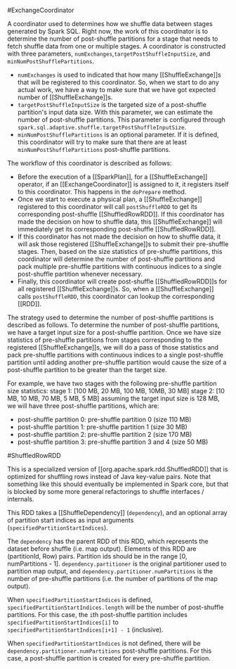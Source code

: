 #ExchangeCoordinator

A coordinator used to determines how we shuffle data between stages generated by Spark SQL. Right now, the work of this coordinator is to determine the number of post-shuffle partitions for a stage that needs to fetch shuffle data from one or multiple stages. A coordinator is constructed with three parameters, `numExchanges`,`targetPostShuffleInputSize`, and `minNumPostShufflePartitions`.

 - `numExchanges` is used to indicated that how many [[ShuffleExchange]]s that will be registered to this coordinator. So, when we start to do any actual work, we have a way to make sure that we have got expected number of [[ShuffleExchange]]s.
 - `targetPostShuffleInputSize` is the targeted size of a post-shuffle partition's input data size. With this parameter, we can estimate the number of post-shuffle partitions. This parameter is configured through    `spark.sql.adaptive.shuffle.targetPostShuffleInputSize`.
 - `minNumPostShufflePartitions` is an optional parameter. If it is defined, this coordinator will try to make sure that there are at least `minNumPostShufflePartitions` post-shuffle partitions.

The workflow of this coordinator is described as follows:
 - Before the execution of a [[SparkPlan]], for a [[ShuffleExchange]] operator, if an [[ExchangeCoordinator]] is assigned to it, it registers itself to this coordinator. This happens in the `doPrepare` method.
 - Once we start to execute a physical plan, a [[ShuffleExchange]] registered to this coordinator will call `postShuffleRDD` to get its corresponding post-shuffle [[ShuffledRowRDD]]. If this coordinator has made the decision on how to shuffle data, this [[ShuffleExchange]] will immediately get its corresponding post-shuffle [[ShuffledRowRDD]].
 - If this coordinator has not made the decision on how to shuffle data, it will ask those registered [[ShuffleExchange]]s to submit their pre-shuffle stages. Then, based on the size statistics of pre-shuffle partitions, this coordinator will determine the number of post-shuffle partitions and pack multiple pre-shuffle partitions with continuous indices to a single post-shuffle partition whenever necessary.
 - Finally, this coordinator will create post-shuffle [[ShuffledRowRDD]]s for all registered [[ShuffleExchange]]s. So, when a [[ShuffleExchange]] calls `postShuffleRDD`, this coordinator can lookup the corresponding [[RDD]].

The strategy used to determine the number of post-shuffle partitions is described as follows. To determine the number of post-shuffle partitions, we have a target input size for a post-shuffle partition. Once we have size statistics of pre-shuffle partitions from stages corresponding to the registered [[ShuffleExchange]]s, we will do a pass of those statistics and pack pre-shuffle partitions with continuous indices to a single post-shuffle partition until adding another pre-shuffle partition would cause the size of a post-shuffle partition to be greater than the target size.

For example, we have two stages with the following pre-shuffle partition size statistics:
stage 1: [100 MB, 20 MB, 100 MB, 10MB, 30 MB]
stage 2: [10 MB,  10 MB, 70 MB,  5 MB, 5 MB]
assuming the target input size is 128 MB, we will have three post-shuffle partitions, which are:
 - post-shuffle partition 0: pre-shuffle partition 0 (size 110 MB)
 - post-shuffle partition 1: pre-shuffle partition 1 (size 30 MB)
 - post-shuffle partition 2: pre-shuffle partition 2 (size 170 MB)
 - post-shuffle partition 3: pre-shuffle partition 3 and 4 (size 50 MB)

#ShuffledRowRDD

This is a specialized version of [[org.apache.spark.rdd.ShuffledRDD]] that is optimized for shuffling rows instead of Java key-value pairs. Note that something like this should eventually be implemented in Spark core, but that is blocked by some more general refactorings to  shuffle interfaces / internals.

This RDD takes a [[ShuffleDependency]] (`dependency`), and an optional array of partition start indices as input arguments (`specifiedPartitionStartIndices`).

The `dependency` has the parent RDD of this RDD, which represents the dataset before shuffle (i.e. map output). Elements of this RDD are (partitionId, Row) pairs. Partition ids should be in the range [0, numPartitions - 1]. `dependency.partitioner` is the original partitioner used to partition map output, and `dependency.partitioner.numPartitions` is the number of pre-shuffle partitions (i.e. the number of partitions of the map output).

When `specifiedPartitionStartIndices` is defined, `specifiedPartitionStartIndices.length` will be the number of post-shuffle partitions. For this case, the `i`th post-shuffle partition includes `specifiedPartitionStartIndices[i]` to `specifiedPartitionStartIndices[i+1] - 1` (inclusive).

When `specifiedPartitionStartIndices` is not defined, there will be `dependency.partitioner.numPartitions` post-shuffle partitions. For this case, a post-shuffle partition is created for every pre-shuffle partition.